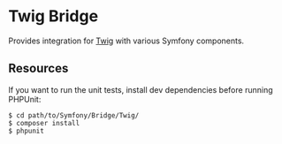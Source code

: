 Twig Bridge
===========

Provides integration for [Twig](http://twig.sensiolabs.org/) with various
Symfony components.

Resources
---------

If you want to run the unit tests, install dev dependencies before
running PHPUnit:

    $ cd path/to/Symfony/Bridge/Twig/
    $ composer install
    $ phpunit
